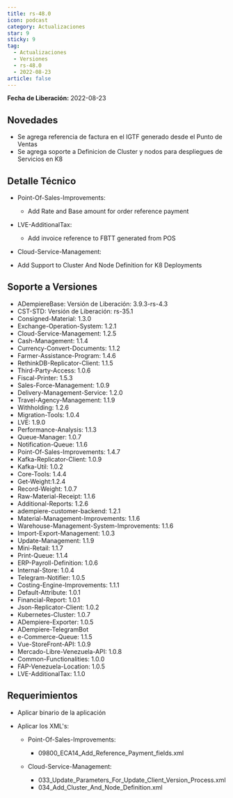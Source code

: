 ```yaml
---
title: rs-48.0
icon: podcast
category: Actualizaciones
star: 9
sticky: 9
tag:
  - Actualizaciones
  - Versiones
  - rs-48.0
  - 2022-08-23
article: false
---
```


**Fecha de Liberación:** 2022-08-23

## Novedades

- Se agrega referencia de factura en el IGTF generado desde el Punto de Ventas
- Se agrega soporte a Definicion de Cluster y nodos para despliegues de Servicios en K8

## Detalle Técnico

- Point-Of-Sales-Improvements:

  - Add Rate and Base amount for order reference payment

- LVE-AdditionalTax:

  - Add invoice reference to FBTT generated from POS

- Cloud-Service-Management:

- Add Support to Cluster And Node Definition for K8 Deployments

## Soporte a Versiones

- ADempiereBase: Versión de Liberación: 3.9.3-rs-4.3
- CST-STD: Versión de Liberación: rs-35.1
- Consigned-Material: 1.3.0
- Exchange-Operation-System: 1.2.1
- Cloud-Service-Management: 1.2.5
- Cash-Management: 1.1.4
- Currency-Convert-Documents: 1.1.2
- Farmer-Assistance-Program: 1.4.6
- RethinkDB-Replicator-Client: 1.1.5
- Third-Party-Access: 1.0.6
- Fiscal-Printer: 1.5.3
- Sales-Force-Management: 1.0.9
- Delivery-Management-Service: 1.2.0
- Travel-Agency-Management: 1.1.9
- Withholding: 1.2.6
- Migration-Tools: 1.0.4
- LVE: 1.9.0
- Performance-Analysis: 1.1.3
- Queue-Manager: 1.0.7
- Notification-Queue: 1.1.6
- Point-Of-Sales-Improvements: 1.4.7
- Kafka-Replicator-Client: 1.0.9
- Kafka-Util: 1.0.2
- Core-Tools: 1.4.4
- Get-Weight:1.2.4
- Record-Weight: 1.0.7
- Raw-Material-Receipt: 1.1.6
- Additional-Reports: 1.2.6
- adempiere-customer-backend: 1.2.1
- Material-Management-Improvements: 1.1.6
- Warehouse-Management-System-Improvements: 1.1.6
- Import-Export-Management: 1.0.3
- Update-Management: 1.1.9
- Mini-Retail: 1.1.7
- Print-Queue: 1.1.4
- ERP-Payroll-Definition: 1.0.6
- Internal-Store: 1.0.4
- Telegram-Notifier: 1.0.5
- Costing-Engine-Improvements: 1.1.1
- Default-Attribute: 1.0.1
- Financial-Report: 1.0.1
- Json-Replicator-Client: 1.0.2
- Kubernetes-Cluster: 1.0.7
- ADempiere-Exporter: 1.0.5
- ADempiere-TelegramBot
- e-Commerce-Queue: 1.1.5
- Vue-StoreFront-API: 1.0.9
- Mercado-Libre-Venezuela-API: 1.0.8
- Common-Functionalities: 1.0.0
- FAP-Venezuela-Location: 1.0.5
- LVE-AdditionalTax: 1.1.0


## Requerimientos

- Aplicar binario de la aplicación
- Aplicar los XML's:

  - Point-Of-Sales-Improvements:

    - 09800_ECA14_Add_Reference_Payment_fields.xml
    
  - Cloud-Service-Management:

    - 033_Update_Parameters_For_Update_Client_Version_Process.xml
    - 034_Add_Cluster_And_Node_Definition.xml

